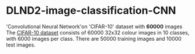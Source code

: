 # DLND2-image-classification-CNN
'Convolutional Neural Network'on 'CIFAR-10' dataset with **60000** images
The [CIFAR-10 dataset](https://www.cs.toronto.edu/~kriz/cifar.html) consists of 60000 32x32 colour images in 10 classes, with 6000 images per class. There are 50000 training images and 10000 test images. 
